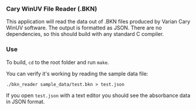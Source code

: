 ### Cary WinUV File Reader (.BKN)

This application will read the data out of .BKN files produced by Varian Cary WinUV software. The output 
is formatted as JSON. There are no dependencies, so this should build with any standard C compiler.

### Use
To build, `cd` to the root folder and run `make`.

You can verify it's working by reading the sample data file:
```
./bkn_reader sample_data/test.bkn > test.json
```
If you open `test.json` with a text editor you should see the absorbance data in JSON format.